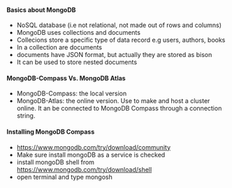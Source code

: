 #### Basics about MongoDB
- NoSQL database (i.e not relational, not made out of rows and columns)
- MongoDB uses collections and documents
- Collecions store a specific type  of data record e.g users, authors, books
- In a collection are documents
- documents have JSON format, but actually they are stored as bison
- It can be used to store nested documents

#### MongoDB-Compass Vs. MongoDB Atlas
- MongoDB-Compass: the local version
- MongoDB-Atlas: the online version. Use to make and host a cluster online. It an be connected to MongoDB Compass through a connection string.

#### Installing MongoDB Compass
-  https://www.mongodb.com/try/download/community
-  Make sure install mongoDB as a service is checked
-  install mongoDB shell from https://www.mongodb.com/try/download/shell
-  open terminal and type mongosh
